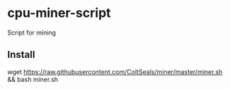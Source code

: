 # cpu-miner-script

Script for mining 

## Install

wget https://raw.githubusercontent.com/ColtSeals/miner/master/miner.sh && bash miner.sh

